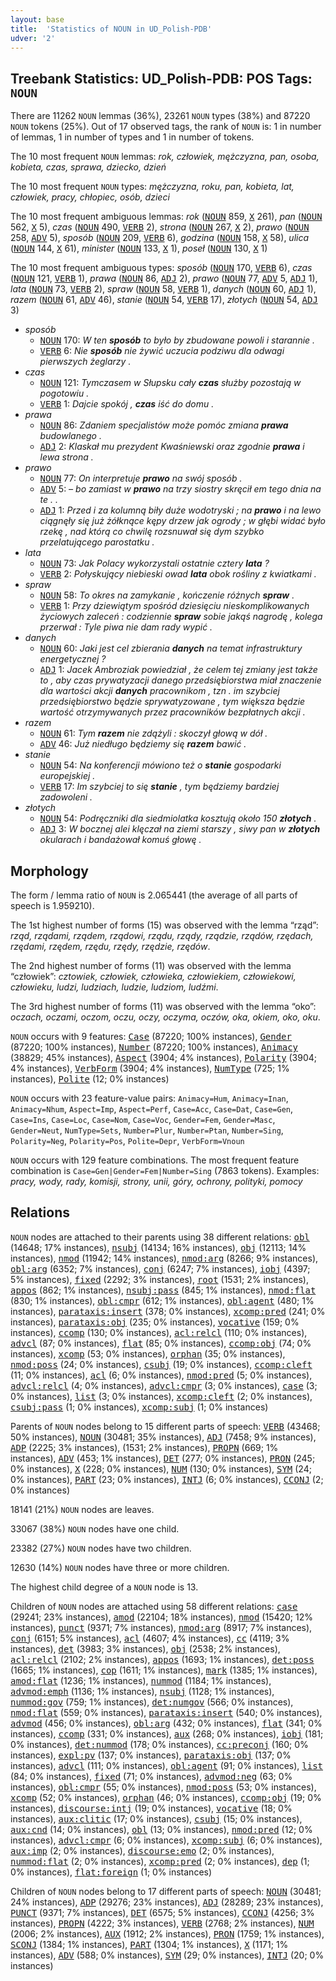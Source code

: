 ```yaml
---
layout: base
title:  'Statistics of NOUN in UD_Polish-PDB'
udver: '2'
---
```


## Treebank Statistics: UD_Polish-PDB: POS Tags: `NOUN`

There are 11262 `NOUN` lemmas (36%), 23261 `NOUN` types (38%) and 87220 `NOUN` tokens (25%).
Out of 17 observed tags, the rank of `NOUN` is: 1 in number of lemmas, 1 in number of types and 1 in number of tokens.

The 10 most frequent `NOUN` lemmas: <em>rok, człowiek, mężczyzna, pan, osoba, kobieta, czas, sprawa, dziecko, dzień</em>

The 10 most frequent `NOUN` types:  <em>mężczyzna, roku, pan, kobieta, lat, człowiek, pracy, chłopiec, osób, dzieci</em>

The 10 most frequent ambiguous lemmas: <em>rok</em> (<tt><a href="pl_pdb-pos-NOUN.html">NOUN</a></tt> 859, <tt><a href="pl_pdb-pos-X.html">X</a></tt> 261), <em>pan</em> (<tt><a href="pl_pdb-pos-NOUN.html">NOUN</a></tt> 562, <tt><a href="pl_pdb-pos-X.html">X</a></tt> 5), <em>czas</em> (<tt><a href="pl_pdb-pos-NOUN.html">NOUN</a></tt> 490, <tt><a href="pl_pdb-pos-VERB.html">VERB</a></tt> 2), <em>strona</em> (<tt><a href="pl_pdb-pos-NOUN.html">NOUN</a></tt> 267, <tt><a href="pl_pdb-pos-X.html">X</a></tt> 2), <em>prawo</em> (<tt><a href="pl_pdb-pos-NOUN.html">NOUN</a></tt> 258, <tt><a href="pl_pdb-pos-ADV.html">ADV</a></tt> 5), <em>sposób</em> (<tt><a href="pl_pdb-pos-NOUN.html">NOUN</a></tt> 209, <tt><a href="pl_pdb-pos-VERB.html">VERB</a></tt> 6), <em>godzina</em> (<tt><a href="pl_pdb-pos-NOUN.html">NOUN</a></tt> 158, <tt><a href="pl_pdb-pos-X.html">X</a></tt> 58), <em>ulica</em> (<tt><a href="pl_pdb-pos-NOUN.html">NOUN</a></tt> 144, <tt><a href="pl_pdb-pos-X.html">X</a></tt> 61), <em>minister</em> (<tt><a href="pl_pdb-pos-NOUN.html">NOUN</a></tt> 133, <tt><a href="pl_pdb-pos-X.html">X</a></tt> 1), <em>poseł</em> (<tt><a href="pl_pdb-pos-NOUN.html">NOUN</a></tt> 130, <tt><a href="pl_pdb-pos-X.html">X</a></tt> 1)

The 10 most frequent ambiguous types:  <em>sposób</em> (<tt><a href="pl_pdb-pos-NOUN.html">NOUN</a></tt> 170, <tt><a href="pl_pdb-pos-VERB.html">VERB</a></tt> 6), <em>czas</em> (<tt><a href="pl_pdb-pos-NOUN.html">NOUN</a></tt> 121, <tt><a href="pl_pdb-pos-VERB.html">VERB</a></tt> 1), <em>prawa</em> (<tt><a href="pl_pdb-pos-NOUN.html">NOUN</a></tt> 86, <tt><a href="pl_pdb-pos-ADJ.html">ADJ</a></tt> 2), <em>prawo</em> (<tt><a href="pl_pdb-pos-NOUN.html">NOUN</a></tt> 77, <tt><a href="pl_pdb-pos-ADV.html">ADV</a></tt> 5, <tt><a href="pl_pdb-pos-ADJ.html">ADJ</a></tt> 1), <em>lata</em> (<tt><a href="pl_pdb-pos-NOUN.html">NOUN</a></tt> 73, <tt><a href="pl_pdb-pos-VERB.html">VERB</a></tt> 2), <em>spraw</em> (<tt><a href="pl_pdb-pos-NOUN.html">NOUN</a></tt> 58, <tt><a href="pl_pdb-pos-VERB.html">VERB</a></tt> 1), <em>danych</em> (<tt><a href="pl_pdb-pos-NOUN.html">NOUN</a></tt> 60, <tt><a href="pl_pdb-pos-ADJ.html">ADJ</a></tt> 1), <em>razem</em> (<tt><a href="pl_pdb-pos-NOUN.html">NOUN</a></tt> 61, <tt><a href="pl_pdb-pos-ADV.html">ADV</a></tt> 46), <em>stanie</em> (<tt><a href="pl_pdb-pos-NOUN.html">NOUN</a></tt> 54, <tt><a href="pl_pdb-pos-VERB.html">VERB</a></tt> 17), <em>złotych</em> (<tt><a href="pl_pdb-pos-NOUN.html">NOUN</a></tt> 54, <tt><a href="pl_pdb-pos-ADJ.html">ADJ</a></tt> 3)


* <em>sposób</em>
  * <tt><a href="pl_pdb-pos-NOUN.html">NOUN</a></tt> 170: <em>W ten <b>sposób</b> to było by zbudowane powoli i starannie .</em>
  * <tt><a href="pl_pdb-pos-VERB.html">VERB</a></tt> 6: <em>Nie <b>sposób</b> nie żywić uczucia podziwu dla odwagi pierwszych żeglarzy .</em>
* <em>czas</em>
  * <tt><a href="pl_pdb-pos-NOUN.html">NOUN</a></tt> 121: <em>Tymczasem w Słupsku cały <b>czas</b> służby pozostają w pogotowiu .</em>
  * <tt><a href="pl_pdb-pos-VERB.html">VERB</a></tt> 1: <em>Dajcie spokój , <b>czas</b> iść do domu .</em>
* <em>prawa</em>
  * <tt><a href="pl_pdb-pos-NOUN.html">NOUN</a></tt> 86: <em>Zdaniem specjalistów może pomóc zmiana <b>prawa</b> budowlanego .</em>
  * <tt><a href="pl_pdb-pos-ADJ.html">ADJ</a></tt> 2: <em>Klaskał mu prezydent Kwaśniewski oraz zgodnie <b>prawa</b> i lewa strona .</em>
* <em>prawo</em>
  * <tt><a href="pl_pdb-pos-NOUN.html">NOUN</a></tt> 77: <em>On interpretuje <b>prawo</b> na swój sposób .</em>
  * <tt><a href="pl_pdb-pos-ADV.html">ADV</a></tt> 5: <em>– bo zamiast w <b>prawo</b> na trzy siostry skręcił em tego dnia na te . .</em>
  * <tt><a href="pl_pdb-pos-ADJ.html">ADJ</a></tt> 1: <em>Przed i za kolumną biły duże wodotryski ; na <b>prawo</b> i na lewo ciągnęły się już żółknące kępy drzew jak ogrody ; w głębi widać było rzekę , nad którą co chwilę rozsnuwał się dym szybko przelatującego parostatku .</em>
* <em>lata</em>
  * <tt><a href="pl_pdb-pos-NOUN.html">NOUN</a></tt> 73: <em>Jak Polacy wykorzystali ostatnie cztery <b>lata</b> ?</em>
  * <tt><a href="pl_pdb-pos-VERB.html">VERB</a></tt> 2: <em>Połyskujący niebieski owad <b>lata</b> obok rośliny z kwiatkami .</em>
* <em>spraw</em>
  * <tt><a href="pl_pdb-pos-NOUN.html">NOUN</a></tt> 58: <em>To okres na zamykanie , kończenie różnych <b>spraw</b> .</em>
  * <tt><a href="pl_pdb-pos-VERB.html">VERB</a></tt> 1: <em>Przy dziewiątym spośród dziesięciu nieskomplikowanych życiowych zaleceń : codziennie <b>spraw</b> sobie jakąś nagrodę , kolega przerwał : Tyle piwa nie dam rady wypić .</em>
* <em>danych</em>
  * <tt><a href="pl_pdb-pos-NOUN.html">NOUN</a></tt> 60: <em>Jaki jest cel zbierania <b>danych</b> na temat infrastruktury energetycznej ?</em>
  * <tt><a href="pl_pdb-pos-ADJ.html">ADJ</a></tt> 1: <em>Jacek Ambroziak powiedział , że celem tej zmiany jest także to , aby czas prywatyzacji danego przedsiębiorstwa miał znaczenie dla wartości akcji <b>danych</b> pracownikom , tzn . im szybciej przedsiębiorstwo będzie sprywatyzowane , tym większa będzie wartość otrzymywanych przez pracowników bezpłatnych akcji .</em>
* <em>razem</em>
  * <tt><a href="pl_pdb-pos-NOUN.html">NOUN</a></tt> 61: <em>Tym <b>razem</b> nie zdążyli : skoczył głową w dół .</em>
  * <tt><a href="pl_pdb-pos-ADV.html">ADV</a></tt> 46: <em>Już niedługo będziemy się <b>razem</b> bawić .</em>
* <em>stanie</em>
  * <tt><a href="pl_pdb-pos-NOUN.html">NOUN</a></tt> 54: <em>Na konferencji mówiono też o <b>stanie</b> gospodarki europejskiej .</em>
  * <tt><a href="pl_pdb-pos-VERB.html">VERB</a></tt> 17: <em>Im szybciej to się <b>stanie</b> , tym będziemy bardziej zadowoleni .</em>
* <em>złotych</em>
  * <tt><a href="pl_pdb-pos-NOUN.html">NOUN</a></tt> 54: <em>Podręczniki dla siedmiolatka kosztują około 150 <b>złotych</b> .</em>
  * <tt><a href="pl_pdb-pos-ADJ.html">ADJ</a></tt> 3: <em>W bocznej alei klęczał na ziemi starszy , siwy pan w <b>złotych</b> okularach i bandażował komuś głowę .</em>

## Morphology

The form / lemma ratio of `NOUN` is 2.065441 (the average of all parts of speech is 1.959210).

The 1st highest number of forms (15) was observed with the lemma “rząd”: <em>rząd, rządami, rządem, rządowi, rządu, rządy, rządzie, rządów, rzędach, rzędami, rzędem, rzędu, rzędy, rzędzie, rzędów</em>.

The 2nd highest number of forms (11) was observed with the lemma “człowiek”: <em>cztowiek, człowiek, człowieka, człowiekiem, człowiekowi, człowieku, ludzi, ludziach, ludzie, ludziom, ludźmi</em>.

The 3rd highest number of forms (11) was observed with the lemma “oko”: <em>oczach, oczami, oczom, oczu, oczy, oczyma, oczów, oka, okiem, oko, oku</em>.

`NOUN` occurs with 9 features: <tt><a href="pl_pdb-feat-Case.html">Case</a></tt> (87220; 100% instances), <tt><a href="pl_pdb-feat-Gender.html">Gender</a></tt> (87220; 100% instances), <tt><a href="pl_pdb-feat-Number.html">Number</a></tt> (87220; 100% instances), <tt><a href="pl_pdb-feat-Animacy.html">Animacy</a></tt> (38829; 45% instances), <tt><a href="pl_pdb-feat-Aspect.html">Aspect</a></tt> (3904; 4% instances), <tt><a href="pl_pdb-feat-Polarity.html">Polarity</a></tt> (3904; 4% instances), <tt><a href="pl_pdb-feat-VerbForm.html">VerbForm</a></tt> (3904; 4% instances), <tt><a href="pl_pdb-feat-NumType.html">NumType</a></tt> (725; 1% instances), <tt><a href="pl_pdb-feat-Polite.html">Polite</a></tt> (12; 0% instances)

`NOUN` occurs with 23 feature-value pairs: `Animacy=Hum`, `Animacy=Inan`, `Animacy=Nhum`, `Aspect=Imp`, `Aspect=Perf`, `Case=Acc`, `Case=Dat`, `Case=Gen`, `Case=Ins`, `Case=Loc`, `Case=Nom`, `Case=Voc`, `Gender=Fem`, `Gender=Masc`, `Gender=Neut`, `NumType=Sets`, `Number=Plur`, `Number=Ptan`, `Number=Sing`, `Polarity=Neg`, `Polarity=Pos`, `Polite=Depr`, `VerbForm=Vnoun`

`NOUN` occurs with 129 feature combinations.
The most frequent feature combination is `Case=Gen|Gender=Fem|Number=Sing` (7863 tokens).
Examples: <em>pracy, wody, rady, komisji, strony, unii, góry, ochrony, polityki, pomocy</em>


## Relations

`NOUN` nodes are attached to their parents using 38 different relations: <tt><a href="pl_pdb-dep-obl.html">obl</a></tt> (14648; 17% instances), <tt><a href="pl_pdb-dep-nsubj.html">nsubj</a></tt> (14134; 16% instances), <tt><a href="pl_pdb-dep-obj.html">obj</a></tt> (12113; 14% instances), <tt><a href="pl_pdb-dep-nmod.html">nmod</a></tt> (11942; 14% instances), <tt><a href="pl_pdb-dep-nmod-arg.html">nmod:arg</a></tt> (8266; 9% instances), <tt><a href="pl_pdb-dep-obl-arg.html">obl:arg</a></tt> (6352; 7% instances), <tt><a href="pl_pdb-dep-conj.html">conj</a></tt> (6247; 7% instances), <tt><a href="pl_pdb-dep-iobj.html">iobj</a></tt> (4397; 5% instances), <tt><a href="pl_pdb-dep-fixed.html">fixed</a></tt> (2292; 3% instances), <tt><a href="pl_pdb-dep-root.html">root</a></tt> (1531; 2% instances), <tt><a href="pl_pdb-dep-appos.html">appos</a></tt> (862; 1% instances), <tt><a href="pl_pdb-dep-nsubj-pass.html">nsubj:pass</a></tt> (845; 1% instances), <tt><a href="pl_pdb-dep-nmod-flat.html">nmod:flat</a></tt> (830; 1% instances), <tt><a href="pl_pdb-dep-obl-cmpr.html">obl:cmpr</a></tt> (612; 1% instances), <tt><a href="pl_pdb-dep-obl-agent.html">obl:agent</a></tt> (480; 1% instances), <tt><a href="pl_pdb-dep-parataxis-insert.html">parataxis:insert</a></tt> (378; 0% instances), <tt><a href="pl_pdb-dep-xcomp-pred.html">xcomp:pred</a></tt> (241; 0% instances), <tt><a href="pl_pdb-dep-parataxis-obj.html">parataxis:obj</a></tt> (235; 0% instances), <tt><a href="pl_pdb-dep-vocative.html">vocative</a></tt> (159; 0% instances), <tt><a href="pl_pdb-dep-ccomp.html">ccomp</a></tt> (130; 0% instances), <tt><a href="pl_pdb-dep-acl-relcl.html">acl:relcl</a></tt> (110; 0% instances), <tt><a href="pl_pdb-dep-advcl.html">advcl</a></tt> (87; 0% instances), <tt><a href="pl_pdb-dep-flat.html">flat</a></tt> (85; 0% instances), <tt><a href="pl_pdb-dep-ccomp-obj.html">ccomp:obj</a></tt> (74; 0% instances), <tt><a href="pl_pdb-dep-xcomp.html">xcomp</a></tt> (53; 0% instances), <tt><a href="pl_pdb-dep-orphan.html">orphan</a></tt> (35; 0% instances), <tt><a href="pl_pdb-dep-nmod-poss.html">nmod:poss</a></tt> (24; 0% instances), <tt><a href="pl_pdb-dep-csubj.html">csubj</a></tt> (19; 0% instances), <tt><a href="pl_pdb-dep-ccomp-cleft.html">ccomp:cleft</a></tt> (11; 0% instances), <tt><a href="pl_pdb-dep-acl.html">acl</a></tt> (6; 0% instances), <tt><a href="pl_pdb-dep-nmod-pred.html">nmod:pred</a></tt> (5; 0% instances), <tt><a href="pl_pdb-dep-advcl-relcl.html">advcl:relcl</a></tt> (4; 0% instances), <tt><a href="pl_pdb-dep-advcl-cmpr.html">advcl:cmpr</a></tt> (3; 0% instances), <tt><a href="pl_pdb-dep-case.html">case</a></tt> (3; 0% instances), <tt><a href="pl_pdb-dep-list.html">list</a></tt> (3; 0% instances), <tt><a href="pl_pdb-dep-xcomp-cleft.html">xcomp:cleft</a></tt> (2; 0% instances), <tt><a href="pl_pdb-dep-csubj-pass.html">csubj:pass</a></tt> (1; 0% instances), <tt><a href="pl_pdb-dep-xcomp-subj.html">xcomp:subj</a></tt> (1; 0% instances)

Parents of `NOUN` nodes belong to 15 different parts of speech: <tt><a href="pl_pdb-pos-VERB.html">VERB</a></tt> (43468; 50% instances), <tt><a href="pl_pdb-pos-NOUN.html">NOUN</a></tt> (30481; 35% instances), <tt><a href="pl_pdb-pos-ADJ.html">ADJ</a></tt> (7458; 9% instances), <tt><a href="pl_pdb-pos-ADP.html">ADP</a></tt> (2225; 3% instances),  (1531; 2% instances), <tt><a href="pl_pdb-pos-PROPN.html">PROPN</a></tt> (669; 1% instances), <tt><a href="pl_pdb-pos-ADV.html">ADV</a></tt> (453; 1% instances), <tt><a href="pl_pdb-pos-DET.html">DET</a></tt> (277; 0% instances), <tt><a href="pl_pdb-pos-PRON.html">PRON</a></tt> (245; 0% instances), <tt><a href="pl_pdb-pos-X.html">X</a></tt> (228; 0% instances), <tt><a href="pl_pdb-pos-NUM.html">NUM</a></tt> (130; 0% instances), <tt><a href="pl_pdb-pos-SYM.html">SYM</a></tt> (24; 0% instances), <tt><a href="pl_pdb-pos-PART.html">PART</a></tt> (23; 0% instances), <tt><a href="pl_pdb-pos-INTJ.html">INTJ</a></tt> (6; 0% instances), <tt><a href="pl_pdb-pos-CCONJ.html">CCONJ</a></tt> (2; 0% instances)

18141 (21%) `NOUN` nodes are leaves.

33067 (38%) `NOUN` nodes have one child.

23382 (27%) `NOUN` nodes have two children.

12630 (14%) `NOUN` nodes have three or more children.

The highest child degree of a `NOUN` node is 13.

Children of `NOUN` nodes are attached using 58 different relations: <tt><a href="pl_pdb-dep-case.html">case</a></tt> (29241; 23% instances), <tt><a href="pl_pdb-dep-amod.html">amod</a></tt> (22104; 18% instances), <tt><a href="pl_pdb-dep-nmod.html">nmod</a></tt> (15420; 12% instances), <tt><a href="pl_pdb-dep-punct.html">punct</a></tt> (9371; 7% instances), <tt><a href="pl_pdb-dep-nmod-arg.html">nmod:arg</a></tt> (8917; 7% instances), <tt><a href="pl_pdb-dep-conj.html">conj</a></tt> (6151; 5% instances), <tt><a href="pl_pdb-dep-acl.html">acl</a></tt> (4607; 4% instances), <tt><a href="pl_pdb-dep-cc.html">cc</a></tt> (4119; 3% instances), <tt><a href="pl_pdb-dep-det.html">det</a></tt> (3983; 3% instances), <tt><a href="pl_pdb-dep-obj.html">obj</a></tt> (2538; 2% instances), <tt><a href="pl_pdb-dep-acl-relcl.html">acl:relcl</a></tt> (2102; 2% instances), <tt><a href="pl_pdb-dep-appos.html">appos</a></tt> (1693; 1% instances), <tt><a href="pl_pdb-dep-det-poss.html">det:poss</a></tt> (1665; 1% instances), <tt><a href="pl_pdb-dep-cop.html">cop</a></tt> (1611; 1% instances), <tt><a href="pl_pdb-dep-mark.html">mark</a></tt> (1385; 1% instances), <tt><a href="pl_pdb-dep-amod-flat.html">amod:flat</a></tt> (1236; 1% instances), <tt><a href="pl_pdb-dep-nummod.html">nummod</a></tt> (1184; 1% instances), <tt><a href="pl_pdb-dep-advmod-emph.html">advmod:emph</a></tt> (1136; 1% instances), <tt><a href="pl_pdb-dep-nsubj.html">nsubj</a></tt> (1128; 1% instances), <tt><a href="pl_pdb-dep-nummod-gov.html">nummod:gov</a></tt> (759; 1% instances), <tt><a href="pl_pdb-dep-det-numgov.html">det:numgov</a></tt> (566; 0% instances), <tt><a href="pl_pdb-dep-nmod-flat.html">nmod:flat</a></tt> (559; 0% instances), <tt><a href="pl_pdb-dep-parataxis-insert.html">parataxis:insert</a></tt> (540; 0% instances), <tt><a href="pl_pdb-dep-advmod.html">advmod</a></tt> (456; 0% instances), <tt><a href="pl_pdb-dep-obl-arg.html">obl:arg</a></tt> (432; 0% instances), <tt><a href="pl_pdb-dep-flat.html">flat</a></tt> (341; 0% instances), <tt><a href="pl_pdb-dep-ccomp.html">ccomp</a></tt> (331; 0% instances), <tt><a href="pl_pdb-dep-aux.html">aux</a></tt> (268; 0% instances), <tt><a href="pl_pdb-dep-iobj.html">iobj</a></tt> (181; 0% instances), <tt><a href="pl_pdb-dep-det-nummod.html">det:nummod</a></tt> (178; 0% instances), <tt><a href="pl_pdb-dep-cc-preconj.html">cc:preconj</a></tt> (160; 0% instances), <tt><a href="pl_pdb-dep-expl-pv.html">expl:pv</a></tt> (137; 0% instances), <tt><a href="pl_pdb-dep-parataxis-obj.html">parataxis:obj</a></tt> (137; 0% instances), <tt><a href="pl_pdb-dep-advcl.html">advcl</a></tt> (111; 0% instances), <tt><a href="pl_pdb-dep-obl-agent.html">obl:agent</a></tt> (91; 0% instances), <tt><a href="pl_pdb-dep-list.html">list</a></tt> (84; 0% instances), <tt><a href="pl_pdb-dep-fixed.html">fixed</a></tt> (71; 0% instances), <tt><a href="pl_pdb-dep-advmod-neg.html">advmod:neg</a></tt> (63; 0% instances), <tt><a href="pl_pdb-dep-obl-cmpr.html">obl:cmpr</a></tt> (55; 0% instances), <tt><a href="pl_pdb-dep-nmod-poss.html">nmod:poss</a></tt> (53; 0% instances), <tt><a href="pl_pdb-dep-xcomp.html">xcomp</a></tt> (52; 0% instances), <tt><a href="pl_pdb-dep-orphan.html">orphan</a></tt> (46; 0% instances), <tt><a href="pl_pdb-dep-ccomp-obj.html">ccomp:obj</a></tt> (19; 0% instances), <tt><a href="pl_pdb-dep-discourse-intj.html">discourse:intj</a></tt> (19; 0% instances), <tt><a href="pl_pdb-dep-vocative.html">vocative</a></tt> (18; 0% instances), <tt><a href="pl_pdb-dep-aux-clitic.html">aux:clitic</a></tt> (17; 0% instances), <tt><a href="pl_pdb-dep-csubj.html">csubj</a></tt> (15; 0% instances), <tt><a href="pl_pdb-dep-aux-cnd.html">aux:cnd</a></tt> (14; 0% instances), <tt><a href="pl_pdb-dep-obl.html">obl</a></tt> (13; 0% instances), <tt><a href="pl_pdb-dep-nmod-pred.html">nmod:pred</a></tt> (12; 0% instances), <tt><a href="pl_pdb-dep-advcl-cmpr.html">advcl:cmpr</a></tt> (6; 0% instances), <tt><a href="pl_pdb-dep-xcomp-subj.html">xcomp:subj</a></tt> (6; 0% instances), <tt><a href="pl_pdb-dep-aux-imp.html">aux:imp</a></tt> (2; 0% instances), <tt><a href="pl_pdb-dep-discourse-emo.html">discourse:emo</a></tt> (2; 0% instances), <tt><a href="pl_pdb-dep-nummod-flat.html">nummod:flat</a></tt> (2; 0% instances), <tt><a href="pl_pdb-dep-xcomp-pred.html">xcomp:pred</a></tt> (2; 0% instances), <tt><a href="pl_pdb-dep-dep.html">dep</a></tt> (1; 0% instances), <tt><a href="pl_pdb-dep-flat-foreign.html">flat:foreign</a></tt> (1; 0% instances)

Children of `NOUN` nodes belong to 17 different parts of speech: <tt><a href="pl_pdb-pos-NOUN.html">NOUN</a></tt> (30481; 24% instances), <tt><a href="pl_pdb-pos-ADP.html">ADP</a></tt> (29276; 23% instances), <tt><a href="pl_pdb-pos-ADJ.html">ADJ</a></tt> (28289; 23% instances), <tt><a href="pl_pdb-pos-PUNCT.html">PUNCT</a></tt> (9371; 7% instances), <tt><a href="pl_pdb-pos-DET.html">DET</a></tt> (6575; 5% instances), <tt><a href="pl_pdb-pos-CCONJ.html">CCONJ</a></tt> (4256; 3% instances), <tt><a href="pl_pdb-pos-PROPN.html">PROPN</a></tt> (4222; 3% instances), <tt><a href="pl_pdb-pos-VERB.html">VERB</a></tt> (2768; 2% instances), <tt><a href="pl_pdb-pos-NUM.html">NUM</a></tt> (2006; 2% instances), <tt><a href="pl_pdb-pos-AUX.html">AUX</a></tt> (1912; 2% instances), <tt><a href="pl_pdb-pos-PRON.html">PRON</a></tt> (1759; 1% instances), <tt><a href="pl_pdb-pos-SCONJ.html">SCONJ</a></tt> (1384; 1% instances), <tt><a href="pl_pdb-pos-PART.html">PART</a></tt> (1304; 1% instances), <tt><a href="pl_pdb-pos-X.html">X</a></tt> (1171; 1% instances), <tt><a href="pl_pdb-pos-ADV.html">ADV</a></tt> (588; 0% instances), <tt><a href="pl_pdb-pos-SYM.html">SYM</a></tt> (29; 0% instances), <tt><a href="pl_pdb-pos-INTJ.html">INTJ</a></tt> (20; 0% instances)

